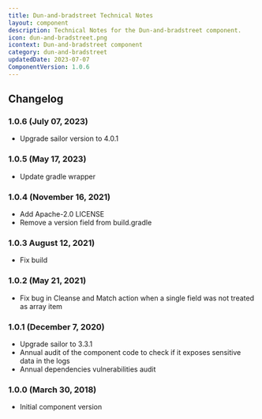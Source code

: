 ```yaml
---
title: Dun-and-bradstreet Technical Notes
layout: component
description: Technical Notes for the Dun-and-bradstreet component.
icon: dun-and-bradstreet.png
icontext: Dun-and-bradstreet component
category: dun-and-bradstreet
updatedDate: 2023-07-07
ComponentVersion: 1.0.6
---
```


## Changelog

### 1.0.6 (July 07, 2023)

* Upgrade sailor version to 4.0.1

### 1.0.5 (May 17, 2023)

* Update gradle wrapper

### 1.0.4 (November 16, 2021)

* Add Apache-2.0 LICENSE
* Remove a version field from build.gradle

### 1.0.3 August 12, 2021)

* Fix build

### 1.0.2 (May 21, 2021)

* Fix bug in Cleanse and Match action when a single field was not treated as array item

### 1.0.1 (December 7, 2020)

* Upgrade sailor to 3.3.1
* Annual audit of the component code to check if it exposes sensitive data in the logs
* Annual dependencies vulnerabilities audit

### 1.0.0 (March 30, 2018)
* Initial component version
